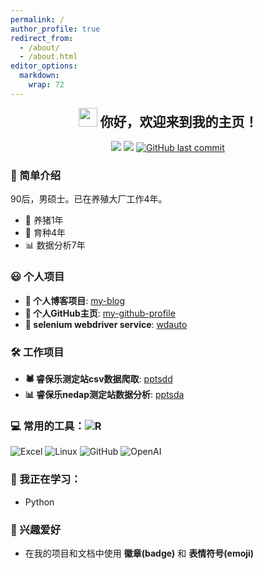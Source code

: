```yaml
---
permalink: /
author_profile: true
redirect_from: 
  - /about/
  - /about.html
editor_options: 
  markdown: 
    wrap: 72
---
```

<h2 align="center" style="margin-top: 0;">
<img src="https://emojis.slackmojis.com/emojis/images/1531849430/4246/blob-sunglasses.gif?1531849430" width="30"/>
你好，欢迎来到我的主页！
</h2>

<p align="center">
<img src="https://img.shields.io/badge/gender-%F0%9F%A4%B5 gentleman-critical"/>
<a href="https://visitorbadge.io/status?path=https%3A%2F%2Fgithub.com%2Ftony2015116"><img src="https://api.visitorbadge.io/api/visitors?path=https%3A%2F%2Fgithub.com%2Ftony2015116&amp;countColor=%23f47373&amp;style=flat"/></a>
<a href="#"><img src="https://img.shields.io/github/last-commit/tony2015116/tony2015116" alt="GitHub last commit"/></a>
</p>

### 🌟 简单介绍
90后，男硕士。已在养殖大厂工作4年。
- 🐖 养猪1年
- 🧬 育种4年
- 📊 数据分析7年


### 😃 个人项目
- **📝 个人博客项目**: [my-blog](https://github.com/tony2015116/blogdown)
- **👤 个人GitHub主页**: [my-github-profile](https://github.com/tony2015116/tony2015116)
- **🔧 selenium webdriver service**: [wdauto](https://tony2015116.github.io/wdauto/)

### 🛠️ 工作项目
- **🕷 睿保乐测定站csv数据爬取**: [pptsdd](https://tony2015116.github.io/pptsdd/)
- **📊 睿保乐nedap测定站数据分析**: [pptsda](https://tony2015116.github.io/pptsda/)

### 💻 常用的工具：![R](https://img.shields.io/badge/-R-blue?&logo=R&logoColor=blue&labelColor=5c5c5c&color=1182c3)
![Excel](https://img.shields.io/badge/-Excel-blue?logo=microsoftexcel&logoColor=green&labelColor=5c5c5c&color=1182c3)
![Linux](https://img.shields.io/badge/-Linux-blue?logo=Linux&labelColor=5c5c5c&color=1182c3)
![GitHub](https://img.shields.io/badge/-GitHub-blue?logo=GitHub&labelColor=5c5c5c&color=1182c3)
![OpenAI](https://img.shields.io/badge/-OpenAI-blue?logo=openai&logoColor=green&labelColor=5c5c5c&color=1182c3)

### 📘 我正在学习：
- Python

### 🎈 兴趣爱好
- 在我的项目和文档中使用 **徽章(badge)** 和 **表情符号(emoji)**
